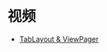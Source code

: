 


# 视频

* [TabLayout & ViewPager](https://www.bilibili.com/video/av22716553/?spm_id_from=333.788.videocard.5)
